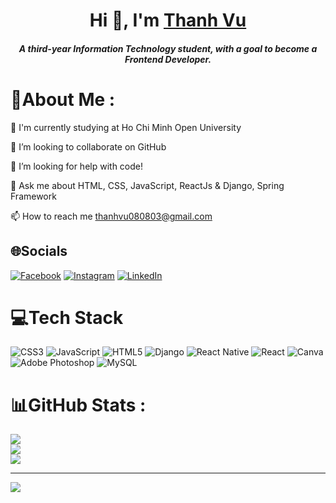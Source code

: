 <h1 align="center">Hi 👋, I'm <a href="https://github.com/ThanhVu080803" target="blank">
Thanh Vu</a></h1>
<h5 align="center">A third-year Information Technology student, with a goal to become a Frontend Developer.</h5>

# 💫About Me :
🌱 I'm currently studying at Ho Chi Minh Open University

👯 I’m looking to collaborate on GitHub

🤔 I’m looking for help with code!

💬 Ask me about HTML, CSS, JavaScript, ReactJs & Django, Spring Framework

📫 How to reach me thanhvu080803@gmail.com

## 🌐Socials
[![Facebook](https://img.shields.io/badge/Facebook-%231877F2.svg?logo=Facebook&logoColor=white)](https://facebook.com/https://www.facebook.com/profile.php?id=100037520629512) [![Instagram](https://img.shields.io/badge/Instagram-%23E4405F.svg?logo=Instagram&logoColor=white)](https://instagram.com/https://www.instagram.com/thanhvu8803/) [![LinkedIn](https://img.shields.io/badge/LinkedIn-%230077B5.svg?logo=linkedin&logoColor=white)](https://linkedin.com/in/https://www.linkedin.com/in/vu-thanh-267870324/) 

# 💻Tech Stack
![CSS3](https://img.shields.io/badge/css3-%231572B6.svg?style=for-the-badge&logo=css3&logoColor=white) ![JavaScript](https://img.shields.io/badge/javascript-%23323330.svg?style=for-the-badge&logo=javascript&logoColor=%23F7DF1E) ![HTML5](https://img.shields.io/badge/html5-%23E34F26.svg?style=for-the-badge&logo=html5&logoColor=white) ![Django](https://img.shields.io/badge/django-%23092E20.svg?style=for-the-badge&logo=django&logoColor=white) ![React Native](https://img.shields.io/badge/react_native-%2320232a.svg?style=for-the-badge&logo=react&logoColor=%2361DAFB) ![React](https://img.shields.io/badge/react-%2320232a.svg?style=for-the-badge&logo=react&logoColor=%2361DAFB) ![Canva](https://img.shields.io/badge/Canva-%2300C4CC.svg?style=for-the-badge&logo=Canva&logoColor=white) ![Adobe Photoshop](https://img.shields.io/badge/adobephotoshop-%2331A8FF.svg?style=for-the-badge&logo=adobephotoshop&logoColor=white) ![MySQL](https://img.shields.io/badge/mysql-%2300f.svg?style=for-the-badge&logo=mysql&logoColor=white)
# 📊GitHub Stats :
![](https://github-readme-stats.vercel.app/api?username=ThanhVu080803&theme=radical&hide_border=false&include_all_commits=false&count_private=false)<br/>
![](https://github-readme-streak-stats.herokuapp.com/?user=ThanhVu080803&theme=radical&hide_border=false)<br/>
![](https://github-readme-stats.vercel.app/api/top-langs/?username=ThanhVu080803&theme=radical&hide_border=false&include_all_commits=false&count_private=false&layout=compact)

---
[![](https://visitcount.itsvg.in/api?id=ThanhVu080803&icon=0&color=0)](https://visitcount.itsvg.in)
